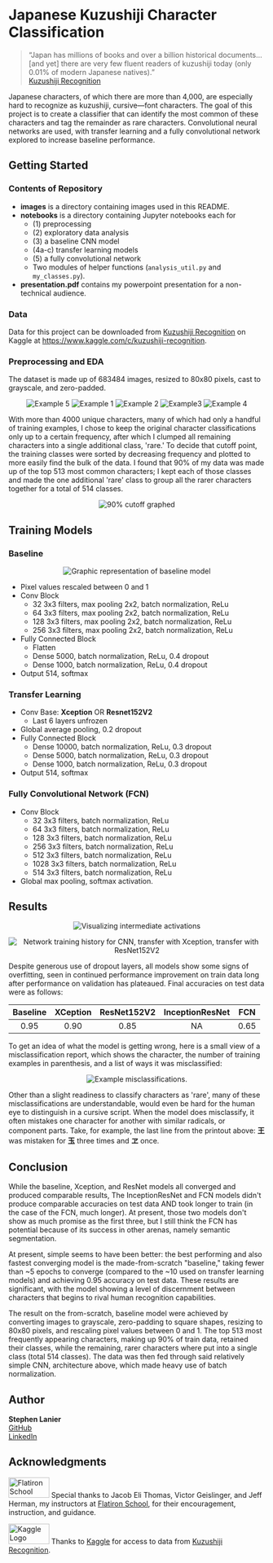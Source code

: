 # Japanese Kuzushiji Character Classification
>“Japan has millions of books and over a billion historical documents… [and yet] there are very few fluent readers of kuzushiji today (only 0.01% of modern Japanese natives).”</br>
>[Kuzushiji Recognition](https://www.kaggle.com/c/kuzushiji-recognition)</br>

Japanese characters, of which there are more than 4,000, are especially hard to recognize as kuzushiji, cursive—font characters. The goal of this project is to create a classifier that can identify the most common of these characters and tag the remainder as rare characters. Convolutional neural networks are used, with transfer learning and a fully convolutional network explored to increase baseline performance.

## Getting Started

### Contents of Repository
* **images** is a directory containing images used in this README.
* **notebooks** is a directory containing Jupyter notebooks each for
  * (1) preprocessing
  * (2) exploratory data analysis
  * (3) a baseline CNN model
  * (4a-c) transfer learning models
  * (5) a fully convolutional network
  * Two modules of helper functions (`analysis_util.py` and `my_classes.py`).
* **presentation.pdf** contains my powerpoint presentation for a non-technical audience.

### Data
Data for this project can be downloaded from [Kuzushiji Recognition](https://www.kaggle.com/c/kuzushiji-recognition) on Kaggle at https://www.kaggle.com/c/kuzushiji-recognition.

### Preprocessing and EDA
The dataset is made up of 683484 images, resized to 80x80 pixels, cast to grayscale, and zero-padded.

<center>

  ![Example 5](images/ex5.png) ![Example 1](images/ex1.png) ![Example 2](images/ex2.png) ![Example3](images/ex3.png) ![Example 4](images/ex4.png)

</center>

With more than 4000 unique characters, many of which had only a handful of
training examples, I chose to keep the original character classifications only up to
a certain frequency, after which I clumped all remaining characters into
a single additional class, 'rare.' To decide that cutoff point, the training classes were sorted by decreasing frequency and plotted to more easily find the bulk of the data. I found that 90% of my data was made up of the top 513 most common characters; I kept each of those classes and made the one additional 'rare' class to group all the rarer characters together for a total of 514 classes.

<center>

  ![90% cutoff graphed](images/cutoff.png)

</center>

## Training Models

### Baseline
<center>

  ![Graphic representation of baseline model](images/baseline_model.png)

</center>

* Pixel values rescaled between 0 and 1
* Conv Block
  * 32 3x3 filters, max pooling 2x2, batch normalization, ReLu
  * 64 3x3 filters, max pooling 2x2, batch normalization, ReLu
  * 128 3x3 filters, max pooling 2x2, batch normalization, ReLu
  * 256 3x3 filters, max pooling 2x2, batch normalization, ReLu
* Fully Connected Block
  * Flatten
  * Dense 5000, batch normalization, ReLu, 0.4 dropout
  * Dense 1000, batch normalization, ReLu, 0.4 dropout
* Output 514, softmax

### Transfer Learning
* Conv Base: **Xception** OR **Resnet152V2**
  * Last 6 layers unfrozen
* Global average pooling, 0.2 dropout
* Fully Connected Block
  * Dense 10000, batch normalization, ReLu, 0.3 dropout
  * Dense 5000, batch normalization, ReLu, 0.3 dropout
  * Dense 1000, batch normalization, ReLu, 0.3 dropout
* Output 514, softmax

### Fully Convolutional Network (FCN)
* Conv Block
  * 32 3x3 filters, batch normalization, ReLu
  * 64 3x3 filters, batch normalization, ReLu
  * 128 3x3 filters, batch normalization, ReLu
  * 256 3x3 filters, batch normalization, ReLu
  * 512 3x3 filters, batch normalization, ReLu
  * 1028 3x3 filters, batch normalization, ReLu
  * 514 3x3 filters, batch normalization, ReLu
* Global max pooling, softmax activation.


## Results

<center>

  ![Visualizing intermediate activations](images/activations.png)

</center>


<center>

  ![Network training history for CNN, transfer with Xception, transfer with ResNet152V2](images/comparison.png)

</center>

Despite generous use of dropout layers, all models show some signs of overfitting, seen in continued performance improvement on train data long after performance on validation has plateaued. Final accuracies on test data were as follows:

<center>

|Baseline|XCeption|ResNet152V2|InceptionResNet|FCN|
|:------:|:------:|:------:|:------:|:------:|
|0.95|0.90|0.85|NA|0.65|

</center>

To get an idea of what the model is getting wrong, here is a small view of a misclassification report, which shows the character, the number of training examples in parenthesis, and a list of ways it was misclassified:

<center>

  ![Example misclassifications.](images/ex_misclass.png)

</center>

Other than a slight readiness to classify characters as 'rare', many of these misclassifications are understandable, would even be hard for the human eye to distinguish in a cursive script. When the model does misclassify, it often mistakes one character for another with similar radicals, or component parts. Take, for example, the last line from the printout above: **王** was mistaken for **玉** three times and **ヱ** once.


## Conclusion

While the baseline, Xception, and ResNet models all converged and produced comparable results, The InceptionResNet and FCN models didn't produce comparable accuracies on test data AND took longer to train (in the case of the FCN, much longer). At present, those two models don't show as much promise as the first three, but I still think the FCN has potential because of its success in other arenas, namely semantic segmentation.

At present, simple seems to have been better: the best performing and also fastest converging model is the made-from-scratch "baseline," taking fewer than ~5 epochs to converge (compared to the ~10 used on transfer learning models) and achieving 0.95 accuracy on test data. These results are significant, with the model showing a level of discernment between characters that begins to rival human recognition capabilities.

The result on the from-scratch, baseline model were achieved by converting images to grayscale, zero-padding to square shapes, resizing to 80x80 pixels, and rescaling pixel values between 0 and 1. The top 513 most frequently appearing characters, making up 90% of train data, retained their classes, while the remaining, rarer characters where put into a single class (total 514 classes). The data was then fed through said relatively simple CNN, architecture above, which made heavy use of batch normalization.

## Author

**Stephen Lanier** <br/>
[GitHub](https://github.com/stlanier) <br/>
[LinkedIn](https://www.linkedin.com/in/stephen-lanier/)



## Acknowledgments

<a href="https://flatironschool.com"><img src="images/flatiron.png" width="80" height="40"  alt="Flatiron School Logo"/></a>
Special thanks to Jacob Eli Thomas, Victor Geislinger, and Jeff Herman, my instructors at [Flatiron School](https://flatironschool.com), for their encouragement, instruction, and guidance.

<a href="https://www.kaggle.com"><img src="images/kaggle.png" width="80" height="40"  alt="Kaggle Logo"/></a>
Thanks to [Kaggle](https://www.kaggle.com) for access to data from [Kuzushiji Recognition](https://www.kaggle.com/c/kuzushiji-recognition).
